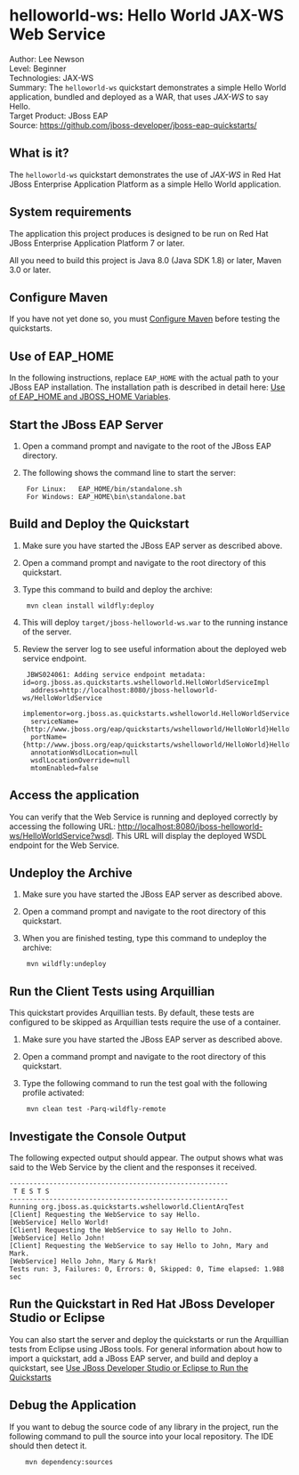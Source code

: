 helloworld-ws: Hello World JAX-WS Web Service
==================================================
Author: Lee Newson  
Level: Beginner  
Technologies: JAX-WS  
Summary: The `helloworld-ws` quickstart demonstrates a simple Hello World application, bundled and deployed as a WAR, that uses *JAX-WS* to say Hello.  
Target Product: JBoss EAP  
Source: <https://github.com/jboss-developer/jboss-eap-quickstarts/>  

What is it?
-----------

The `helloworld-ws` quickstart demonstrates the use of *JAX-WS* in Red Hat JBoss Enterprise Application Platform as a simple Hello World application.

System requirements
-------------------

The application this project produces is designed to be run on Red Hat JBoss Enterprise Application Platform 7 or later.

All you need to build this project is Java 8.0 (Java SDK 1.8) or later, Maven 3.0 or later.

 
Configure Maven
---------------

If you have not yet done so, you must [Configure Maven](https://github.com/jboss-developer/jboss-developer-shared-resources/blob/master/guides/CONFIGURE_MAVEN_JBOSS_EAP7.md#configure-maven-to-build-and-deploy-the-quickstarts) before testing the quickstarts.


Use of EAP_HOME
---------------

In the following instructions, replace `EAP_HOME` with the actual path to your JBoss EAP installation. The installation path is described in detail here: [Use of EAP_HOME and JBOSS_HOME Variables](https://github.com/jboss-developer/jboss-developer-shared-resources/blob/master/guides/USE_OF_EAP_HOME.md#use-of-eap_home-and-jboss_home-variables).


Start the JBoss EAP Server
----------------------         

1. Open a command prompt and navigate to the root of the JBoss EAP directory.
2. The following shows the command line to start the server:

        For Linux:   EAP_HOME/bin/standalone.sh
        For Windows: EAP_HOME\bin\standalone.bat


Build and Deploy the Quickstart
-------------------------

1. Make sure you have started the JBoss EAP server as described above.
2. Open a command prompt and navigate to the root directory of this quickstart.
3. Type this command to build and deploy the archive:

        mvn clean install wildfly:deploy

4. This will deploy `target/jboss-helloworld-ws.war` to the running instance of the server.
5. Review the server log to see useful information about the deployed web service endpoint.

        JBWS024061: Adding service endpoint metadata: id=org.jboss.as.quickstarts.wshelloworld.HelloWorldServiceImpl
         address=http://localhost:8080/jboss-helloworld-ws/HelloWorldService
         implementor=org.jboss.as.quickstarts.wshelloworld.HelloWorldServiceImpl
         serviceName={http://www.jboss.org/eap/quickstarts/wshelloworld/HelloWorld}HelloWorldService
         portName={http://www.jboss.org/eap/quickstarts/wshelloworld/HelloWorld}HelloWorld
         annotationWsdlLocation=null
         wsdlLocationOverride=null
         mtomEnabled=false


Access the application 
---------------------

You can verify that the Web Service is running and deployed correctly by accessing the following URL: <http://localhost:8080/jboss-helloworld-ws/HelloWorldService?wsdl>. This URL will display the deployed WSDL endpoint for the Web Service.


Undeploy the Archive
--------------------

1. Make sure you have started the JBoss EAP server as described above.
2. Open a command prompt and navigate to the root directory of this quickstart.
3. When you are finished testing, type this command to undeploy the archive:

        mvn wildfly:undeploy


Run the Client Tests using Arquillian
-------------------------

This quickstart provides Arquillian tests. By default, these tests are configured to be skipped as Arquillian tests require the use of a container. 

1. Make sure you have started the JBoss EAP server as described above.
2. Open a command prompt and navigate to the root directory of this quickstart.
3. Type the following command to run the test goal with the following profile activated:

		mvn clean test -Parq-wildfly-remote


Investigate the Console Output
----------------------------

The following expected output should appear. The output shows what was said to the Web Service by the client and the responses it received.

    -------------------------------------------------------
     T E S T S
    -------------------------------------------------------
    Running org.jboss.as.quickstarts.wshelloworld.ClientArqTest
    [Client] Requesting the WebService to say Hello.
    [WebService] Hello World!
    [Client] Requesting the WebService to say Hello to John.
    [WebService] Hello John!
    [Client] Requesting the WebService to say Hello to John, Mary and Mark.
    [WebService] Hello John, Mary & Mark!
    Tests run: 3, Failures: 0, Errors: 0, Skipped: 0, Time elapsed: 1.988 sec


Run the Quickstart in Red Hat JBoss Developer Studio or Eclipse
-------------------------------------
You can also start the server and deploy the quickstarts or run the Arquillian tests from Eclipse using JBoss tools. For general information about how to import a quickstart, add a JBoss EAP server, and build and deploy a quickstart, see [Use JBoss Developer Studio or Eclipse to Run the Quickstarts](https://github.com/jboss-developer/jboss-developer-shared-resources/blob/master/guides/USE_JBDS.md#use-jboss-developer-studio-or-eclipse-to-run-the-quickstarts) 


Debug the Application
------------------------------------

If you want to debug the source code of any library in the project, run the following command to pull the source into your local repository. The IDE should then detect it.

        mvn dependency:sources


<!-- Build and Deploy the Quickstart to OpenShift - Coming soon! -->

